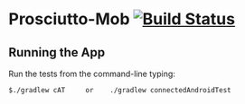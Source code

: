 # Prosciutto-Mob [![Build Status](https://travis-ci.org/rafaelfiume/Prosciutto-Mob.svg?branch=master)](https://travis-ci.org/rafaelfiume/Prosciutto-Mob)

## Running the App

Run the tests from the command-line typing:

    $./gradlew cAT     or    ./gradlew connectedAndroidTest
